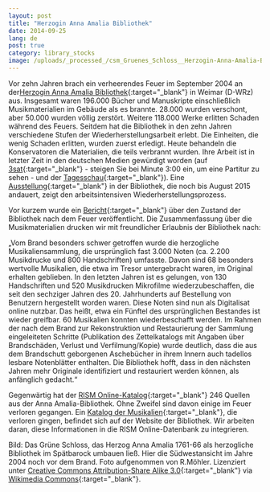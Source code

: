 ```yaml
---
layout: post
title: "Herzogin Anna Amalia Bibliothek"
date: 2014-09-25
lang: de
post: true
category: library_stocks
image: /uploads/_processed_/csm_Gruenes_Schloss__Herzogin-Anna-Amalia-Bibliothek__in_Weimar_a010222224.jpg
---
```



Vor zehn Jahren brach ein verheerendes Feuer im September 2004 an der[Herzogin Anna Amalia Bibliothek](http://www.anna-amalia-bibliothek.de/de/){:target="_blank"} in Weimar (D-WRz) aus. Insgesamt waren 196.000 Bücher und Manuskripte einschließlich Musikmaterialien im Gebäude als es brannte. 28.000 wurden verschont, aber 50.000 wurden völlig zerstört. Weitere 118.000 Werke erlitten Schaden während des Feuers. Seitdem hat die Bibliothek in den zehn Jahren verschiedene Stufen der Wiederherstellungsarbeit erlebt. Die Einheiten, die wenig Schaden erlitten, wurden zuerst erledigt. Heute behandeln die Konservatoren die Materialien, die teils verbrannt wurden. Ihre Arbeit ist in letzter Zeit in den deutschen Medien gewürdigt worden (auf [3sat](http://www.3sat.de/mediathek/?mode=play&obj=41915){:target="_blank"} - steigen Sie bei Minute 3:00 ein, um eine Partitur zu sehen - und der [Tagesschau](http://www.tagesschau.de/inland/anna-amalia-106.html){:target="_blank"}). Eine [Ausstellung](http://www.klassik-stiftung.de/ausstellungen-und-veranstaltungen/?tx_lombkswterm1_pi1%5Bevent%5D=2384&tx_lombkswterm1_pi1%5BselectedDayString%5D=2014-08-01&tx_lombkswterm1_pi1%5BbackArray%5D%5Baction%5D=eventList&tx_lombkswterm1_pi1%5BbackArray%5D%5BcategoryId%5D=&tx_lombkswterm1_pi1%5BbackArray%5D%5BmonthStart%5D=&tx_lombkswterm1_pi1%5Bdate%5D=13235&tx_lombkswterm1_pi1%5Baction%5D=eventDetail&tx_lombkswterm1_pi1%5Bcontroller%5D=FeDate&cHash=55812af210e710bc49be1edf8bf3ab46){:target="_blank"} in der Bibliothek, die noch bis August 2015 andauert, zeigt den arbeitsintensiven Wiederherstellungsprozess.

Vor kurzem wurde ein [Bericht](http://www.anna-amalia-bibliothek.de/pdf/140815_Factsheet_Brand_final.pdf){:target="_blank"} über den Zustand der Bibliothek nach dem Feuer veröffentlicht. Die Zusammenfassung über die Musikmaterialien drucken wir mit freundlicher Erlaubnis der Bibliothek nach:

„Vom Brand besonders schwer getroffen wurde die herzogliche Musikaliensammlung, die ursprünglich fast 3.000 Noten (ca. 2.200 Musikdrucke und 800 Handschriften) umfasste. Davon sind 68 besonders wertvolle Musikalien, die etwa im Tresor untergebracht waren, im Original erhalten geblieben. In den letzten Jahren ist es gelungen, von 130 Handschriften und 520 Musikdrucken Mikrofilme wiederzubeschaffen, die seit den sechziger Jahren des 20. Jahrhunderts auf Bestellung von Benutzern hergestellt worden waren. Diese Noten sind nun als Digitalisat online nutzbar. Das heißt, etwa ein Fünftel des ursprünglichen Bestandes ist wieder greifbar. 60 Musikalien konnten wiederbeschafft werden. Im Rahmen der nach dem Brand zur Rekonstruktion und Restaurierung der Sammlung eingeleiteten Schritte (Publikation des Zettelkatalogs mit Angaben über Brandschäden, Verlust und Verfilmung/Kopie) wurde deutlich, dass die aus dem Brandschutt geborgenen Aschebücher in ihrem Innern auch tadellos lesbare Notenblätter enthalten. Die Bibliothek hofft, dass in den nächsten Jahren mehr Originale identifiziert und restauriert werden können, als anfänglich gedacht.“

Gegenwärtig hat der [RISM Online-Katalog](https://opac.rism.info/){:target="_blank"} 246 Quellen aus der Anna Amalia-Bibliothek. Ohne Zweifel sind davon einige im Feuer verloren gegangen. Ein [Katalog der Musikalien](http://haab.weimar-klassik.de/Musikalienkatalog/){:target="_blank"}, die verloren gingen, befindet sich auf der Website der Bibliothek. Wir arbeiten daran, diese Informationen in die RISM Online-Datenbank zu integrieren.

Bild: Das Grüne Schloss, das Herzog Anna Amalia 1761-66 als herzogliche Bibliothek im Spätbarock umbauen ließ. Hier die Südwestansicht im Jahre 2004 noch vor dem Brand. Foto aufgenommen von R.Möhler. Lizenziert unter [Creative Commons Attribution-Share Alike 3.0](https://creativecommons.org/licenses/by-sa/3.0/){:target="_blank"} via [Wikimedia Commons](http://commons.wikimedia.org/wiki/File:Gr%C3%BCnes_Schloss_%28Herzogin-Anna-Amalia-Bibliothek%29_in_Weimar.jpg?uselang=de){:target="_blank"}.



<script type="text/javascript">var switchTo5x=true;</script><script type="text/javascript" src="http://w.sharethis.com/button/buttons.js"></script><script type="text/javascript">stLight.options({publisher: "9b601438-1ce1-49d8-bfd7-9cff5df54c17", doNotHash: false, doNotCopy: false, hashAddressBar: false});</script>


